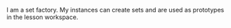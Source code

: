 I am a set factory. My instances can create sets and are used as prototypes in the lesson workspace.